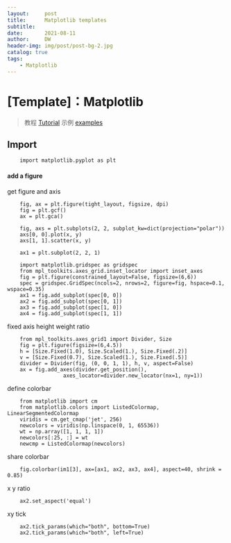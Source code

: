 ```yaml
---
layout:     post
title:      Matplotlib templates
subtitle:   
date:       2021-08-11
author:     DW
header-img: img/post/post-bg-2.jpg
catalog: true
tags:
    - Matplotlib
---
```


# [Template]：Matplotlib
> 教程 [Tutorial](https://matplotlib.org/stable/tutorials/index.html) 
> 示例 [examples](https://matplotlib.org/stable/gallery/index.html)

## Import
```
    import matplotlib.pyplot as plt
```
#### add a figure
get figure and axis
```
    fig, ax = plt.figure(tight_layout, figsize, dpi)
    fig = plt.gcf()
    ax = plt.gca()

    fig, axs = plt.subplots(2, 2, subplot_kw=dict(projection="polar"))
    axs[0, 0].plot(x, y)
    axs[1, 1].scatter(x, y)

    ax1 = plt.subplot(2, 2, 1)

    import matplotlib.gridspec as gridspec
    from mpl_toolkits.axes_grid.inset_locator import inset_axes
    fig = plt.figure(constrained_layout=False, figsize=(6,6))
    spec = gridspec.GridSpec(ncols=2, nrows=2, figure=fig, hspace=0.1, wspace=0.35)
    ax1 = fig.add_subplot(spec[0, 0])
    ax2 = fig.add_subplot(spec[0, 1])
    ax3 = fig.add_subplot(spec[1, 0])
    ax4 = fig.add_subplot(spec[1, 1])
```
fixed axis height weight ratio
```
    from mpl_toolkits.axes_grid1 import Divider, Size
    fig = plt.figure(figsize=(6,4.5))
    h = [Size.Fixed(1.0), Size.Scaled(1.), Size.Fixed(.2)]
    v = [Size.Fixed(0.7), Size.Scaled(1.), Size.Fixed(.5)]
    divider = Divider(fig, (0, 0, 1, 1), h, v, aspect=False)
    ax = fig.add_axes(divider.get_position(),
                  axes_locator=divider.new_locator(nx=1, ny=1))

```

define colorbar
```
    from matplotlib import cm
    from matplotlib.colors import ListedColormap, LinearSegmentedColormap
    viridis = cm.get_cmap('jet', 256)
    newcolors = viridis(np.linspace(0, 1, 65536))
    wt = np.array([1, 1, 1, 1])
    newcolors[:25, :] = wt
    newcmp = ListedColormap(newcolors)
```
share colorbar
```
    fig.colorbar(im1[3], ax=[ax1, ax2, ax3, ax4], aspect=40, shrink = 0.85)
```

x y ratio
```
    ax2.set_aspect('equal')
```
xy tick
```
    ax2.tick_params(which="both", bottom=True)
    ax2.tick_params(which="both", left=True)
```

